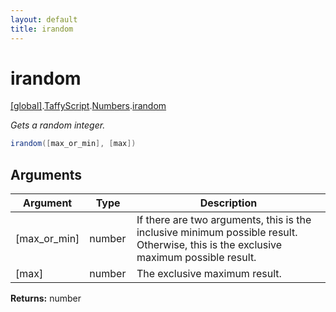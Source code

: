 ```yaml
---
layout: default
title: irandom
---
```


# irandom

[\[global\]]({{site.baseurl}}/docs/).[TaffyScript]({{site.baseurl}}/docs/TaffyScript/).[Numbers]({{site.baseurl}}/docs/TaffyScript/Numbers/).[irandom]({{site.baseurl}}/docs/TaffyScript/Numbers/irandom/)

_Gets a random integer._

```cs
irandom([max_or_min], [max])
```

## Arguments

<table>
  <col width="15%">
  <col width="15%">
  <thead>
    <tr>
      <th>Argument</th>
      <th>Type</th>
      <th>Description</th>
    </tr>
  </thead>
  <tbody>
    <tr>
      <td>[max_or_min]</td>
      <td>number</td>
      <td>If there are two arguments, this is the inclusive minimum possible result. Otherwise, this is the exclusive maximum possible result.</td>
    </tr>
    <tr>
      <td>[max]</td>
      <td>number</td>
      <td>The exclusive maximum result.</td>
    </tr>
  </tbody>
</table>

**Returns:** number

